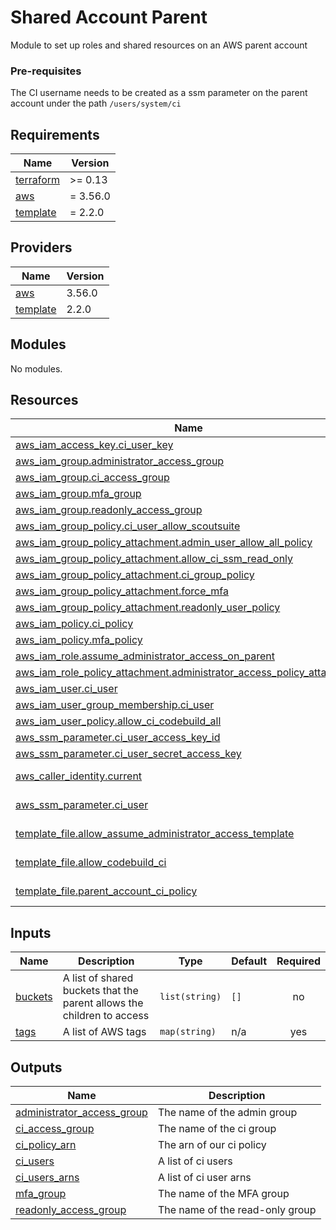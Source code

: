 # Shared Account Parent

Module to set up roles and shared resources on an AWS parent account

### Pre-requisites
The CI username needs to be created as a ssm parameter on the parent account under the path `/users/system/ci`

<!-- BEGIN_TF_DOCS -->
## Requirements

| Name | Version |
|------|---------|
| <a name="requirement_terraform"></a> [terraform](#requirement\_terraform) | >= 0.13 |
| <a name="requirement_aws"></a> [aws](#requirement\_aws) | = 3.56.0 |
| <a name="requirement_template"></a> [template](#requirement\_template) | = 2.2.0 |

## Providers

| Name | Version |
|------|---------|
| <a name="provider_aws"></a> [aws](#provider\_aws) | 3.56.0 |
| <a name="provider_template"></a> [template](#provider\_template) | 2.2.0 |

## Modules

No modules.

## Resources

| Name | Type |
|------|------|
| [aws_iam_access_key.ci_user_key](https://registry.terraform.io/providers/hashicorp/aws/3.56.0/docs/resources/iam_access_key) | resource |
| [aws_iam_group.administrator_access_group](https://registry.terraform.io/providers/hashicorp/aws/3.56.0/docs/resources/iam_group) | resource |
| [aws_iam_group.ci_access_group](https://registry.terraform.io/providers/hashicorp/aws/3.56.0/docs/resources/iam_group) | resource |
| [aws_iam_group.mfa_group](https://registry.terraform.io/providers/hashicorp/aws/3.56.0/docs/resources/iam_group) | resource |
| [aws_iam_group.readonly_access_group](https://registry.terraform.io/providers/hashicorp/aws/3.56.0/docs/resources/iam_group) | resource |
| [aws_iam_group_policy.ci_user_allow_scoutsuite](https://registry.terraform.io/providers/hashicorp/aws/3.56.0/docs/resources/iam_group_policy) | resource |
| [aws_iam_group_policy_attachment.admin_user_allow_all_policy](https://registry.terraform.io/providers/hashicorp/aws/3.56.0/docs/resources/iam_group_policy_attachment) | resource |
| [aws_iam_group_policy_attachment.allow_ci_ssm_read_only](https://registry.terraform.io/providers/hashicorp/aws/3.56.0/docs/resources/iam_group_policy_attachment) | resource |
| [aws_iam_group_policy_attachment.ci_group_policy](https://registry.terraform.io/providers/hashicorp/aws/3.56.0/docs/resources/iam_group_policy_attachment) | resource |
| [aws_iam_group_policy_attachment.force_mfa](https://registry.terraform.io/providers/hashicorp/aws/3.56.0/docs/resources/iam_group_policy_attachment) | resource |
| [aws_iam_group_policy_attachment.readonly_user_policy](https://registry.terraform.io/providers/hashicorp/aws/3.56.0/docs/resources/iam_group_policy_attachment) | resource |
| [aws_iam_policy.ci_policy](https://registry.terraform.io/providers/hashicorp/aws/3.56.0/docs/resources/iam_policy) | resource |
| [aws_iam_policy.mfa_policy](https://registry.terraform.io/providers/hashicorp/aws/3.56.0/docs/resources/iam_policy) | resource |
| [aws_iam_role.assume_administrator_access_on_parent](https://registry.terraform.io/providers/hashicorp/aws/3.56.0/docs/resources/iam_role) | resource |
| [aws_iam_role_policy_attachment.administrator_access_policy_attachment](https://registry.terraform.io/providers/hashicorp/aws/3.56.0/docs/resources/iam_role_policy_attachment) | resource |
| [aws_iam_user.ci_user](https://registry.terraform.io/providers/hashicorp/aws/3.56.0/docs/resources/iam_user) | resource |
| [aws_iam_user_group_membership.ci_user](https://registry.terraform.io/providers/hashicorp/aws/3.56.0/docs/resources/iam_user_group_membership) | resource |
| [aws_iam_user_policy.allow_ci_codebuild_all](https://registry.terraform.io/providers/hashicorp/aws/3.56.0/docs/resources/iam_user_policy) | resource |
| [aws_ssm_parameter.ci_user_access_key_id](https://registry.terraform.io/providers/hashicorp/aws/3.56.0/docs/resources/ssm_parameter) | resource |
| [aws_ssm_parameter.ci_user_secret_access_key](https://registry.terraform.io/providers/hashicorp/aws/3.56.0/docs/resources/ssm_parameter) | resource |
| [aws_caller_identity.current](https://registry.terraform.io/providers/hashicorp/aws/3.56.0/docs/data-sources/caller_identity) | data source |
| [aws_ssm_parameter.ci_user](https://registry.terraform.io/providers/hashicorp/aws/3.56.0/docs/data-sources/ssm_parameter) | data source |
| [template_file.allow_assume_administrator_access_template](https://registry.terraform.io/providers/hashicorp/template/2.2.0/docs/data-sources/file) | data source |
| [template_file.allow_codebuild_ci](https://registry.terraform.io/providers/hashicorp/template/2.2.0/docs/data-sources/file) | data source |
| [template_file.parent_account_ci_policy](https://registry.terraform.io/providers/hashicorp/template/2.2.0/docs/data-sources/file) | data source |

## Inputs

| Name | Description | Type | Default | Required |
|------|-------------|------|---------|:--------:|
| <a name="input_buckets"></a> [buckets](#input\_buckets) | A list of shared buckets that the parent allows the children to access | `list(string)` | `[]` | no |
| <a name="input_tags"></a> [tags](#input\_tags) | A list of AWS tags | `map(string)` | n/a | yes |

## Outputs

| Name | Description |
|------|-------------|
| <a name="output_administrator_access_group"></a> [administrator\_access\_group](#output\_administrator\_access\_group) | The name of the admin group |
| <a name="output_ci_access_group"></a> [ci\_access\_group](#output\_ci\_access\_group) | The name of the ci group |
| <a name="output_ci_policy_arn"></a> [ci\_policy\_arn](#output\_ci\_policy\_arn) | The arn of our ci policy |
| <a name="output_ci_users"></a> [ci\_users](#output\_ci\_users) | A list of ci users |
| <a name="output_ci_users_arns"></a> [ci\_users\_arns](#output\_ci\_users\_arns) | A list of ci user arns |
| <a name="output_mfa_group"></a> [mfa\_group](#output\_mfa\_group) | The name of the MFA group |
| <a name="output_readonly_access_group"></a> [readonly\_access\_group](#output\_readonly\_access\_group) | The name of the read-only group |
<!-- END_TF_DOCS -->
